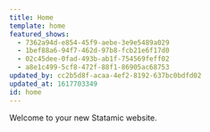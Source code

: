 ```yaml
---
title: Home
template: home
featured_shows:
  - 7362a94d-e854-45f9-aebe-3e9e5489a029
  - 1bef88a6-94f7-462d-97b8-fcb21e6f17d0
  - 02c45dee-0fad-493b-ab1f-754569feff02
  - a8e1c499-5cf8-472f-88f1-86905ac68753
updated_by: cc2b5d8f-acaa-4ef2-8192-637bc0bdfd02
updated_at: 1617703349
id: home
---
```

Welcome to your new Statamic website.
